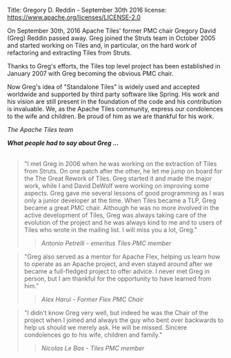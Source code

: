Title:     Gregory D. Reddin - September 30th 2016
license: https://www.apache.org/licenses/LICENSE-2.0


On September 30th, 2016 Apache Tiles' former PMC chair Gregory David 
(Greg) Reddin passed away. Greg joined the Struts team in October 
2005 and started working on Tiles and, in particular, on the hard 
work of refactoring and extracting Tiles from Struts.

Thanks to Greg's efforts, the Tiles top level project has been 
established in January 2007 with Greg becoming the obvious PMC chair.

Now Greg's idea of "Standalone Tiles" is widely used and accepted 
worldwide and supported by third party software like Spring. His work 
and his vision are still present in the foundation of the code and his 
contribution is invaluable. We, as the Apache Tiles community, express 
our condolences to the wife and children. Be proud of him as we are 
thankful for his work.

<i>The Apache Tiles team</i>

***What people had to say about Greg ...***
<br>
<br>

> "I met Greg in 2006 when he was working on the extraction of Tiles 
from Struts. On one patch after the other, he let me jump on board for the 
The Great Rework of Tiles. Greg started it and made the major work, 
while I and David DeWolf were working on improving some aspects. Greg 
gave me several lessons of good programming as I was only a junior 
developer at the time. When Tiles became a TLP, Greg became a great 
PMC chair. Although he was no more involved in the active development 
of Tiles, Greg was always taking care of the evolution of the project 
and he was always kind to me and to users of Tiles who wrote in the 
mailing list. I will miss you a lot, Greg."
>
>> *Antonio Petrelli - emeritus Tiles PMC member*


> "Greg also served as a mentor for Apache Flex, helping us learn how to 
operate as an Apache project, and even stayed around after we became a 
full-fledged project to offer advice.  I never  met Greg in person, but 
I am thankful for the opportunity to have learned from him."
>
>> *Alex Harui - Former Flex PMC Chair*


> "I didn't know Greg very well, but indeed he was the Chair of the 
project when I joined and always the guy who bent over backwards to 
help us should we merely ask. He will be missed. Sincere condolences 
go to his wife, children and family."
>
>> *Nicolas Le Bas - Tiles PMC member*
